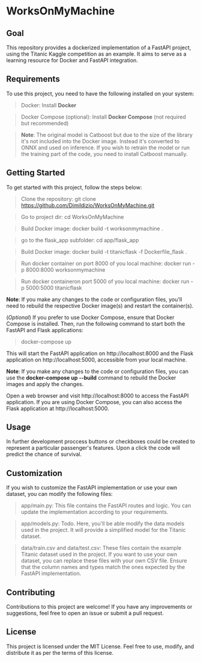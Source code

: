 # WorksOnMyMachine

## Goal
This repository provides a dockerized implementation of a FastAPI project, using the Titanic Kaggle competition as an example. It aims to serve as a learning resource for Docker and FastAPI integration.

## Requirements
To use this project, you need to have the following installed on your system:

> Docker: Install **Docker**

> Docker Compose (optional): Install **Docker Compose** (not required but recommended)

> **Note**: The original model is Catboost but due to the size of the library it's not included into the Docker image. Instead it's converted to ONNX and used on inference. If you wish to retrain the model or run the training part of the code, you need to install Catboost manually.  


## Getting Started
To get started with this project, follow the steps below:

> Clone the repository: git clone https://github.com/Dimildizio/WorksOnMyMachine.git

> Go to project dir: cd WorksOnMyMachine

> Build Docker image: docker build -t worksonmymachine .

> go to the flask_app subfolder: cd app/flask_app

> Build Docker image: docker build -t titanicflask -f Dockerfile_flask .

> Run docker container on port 8000 of you local machine: docker run -p 8000:8000 worksonmymachine

> Run docker containeron port 5000 of you local machine: docker run -p 5000:5000 titanicflask

**Note**: If you make any changes to the code or configuration files, you'll need to rebuild the respective Docker image(s) and restart the container(s).

(_Optional_) If you prefer to use Docker Compose, ensure that Docker Compose is installed. Then, run the following command to start both the FastAPI and Flask applications:

> docker-compose up

This will start the FastAPI application on http://localhost:8000 and the Flask application on http://localhost:5000, accessible from your local machine.

**Note**: If you make any changes to the code or configuration files, you can use the **docker-compose up --build** command to rebuild the Docker images and apply the changes.

Open a web browser and visit http://localhost:8000 to access the FastAPI application. If you are using Docker Compose, you can also access the Flask application at http://localhost:5000.

## Usage 

In further development proccess buttons or checkboxes could be created to represent a particular passenger's features. Upon a click the code will predict the chance of survival. 

## Customization
If you wish to customize the FastAPI implementation or use your own dataset, you can modify the following files:

> app/main.py: This file contains the FastAPI routes and logic. You can update the implementation according to your requirements.

> app/models.py: Todo. Here, you'll be able modify the data models used in the project. It will provide a simplified model for the Titanic dataset.

> data/train.csv and data/test.csv: These files contain the example Titanic dataset used in the project. If you want to use your own dataset, you can replace these files with your own CSV file. Ensure that the column names and types match the ones expected by the FastAPI implementation.

## Contributing
Contributions to this project are welcome! If you have any improvements or suggestions, feel free to open an issue or submit a pull request.

## License
This project is licensed under the MIT License. Feel free to use, modify, and distribute it as per the terms of this license.
